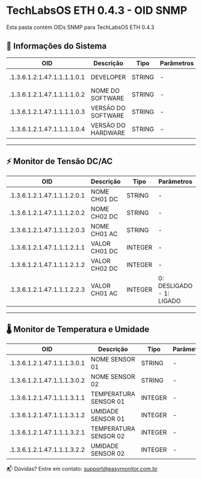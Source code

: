 # TechLabsOS ETH 0.4.3 - OID SNMP 

Esta pasta contém OIDs SNMP para TechLabsOS ETH 0.4.3

## 🧩 Informações do Sistema

| OID     | Descrição | Tipo | Parâmetros | Acesso
|-----------|-----------|-----------|-----------|-----------|
| .1.3.6.1.2.1.47.1.1.1.1.0.1 | DEVELOPER  | STRING | - | read-only |
| .1.3.6.1.2.1.47.1.1.1.1.0.2 | NOME DO SOFTWARE  | STRING | - | read-only |
| .1.3.6.1.2.1.47.1.1.1.1.0.3 | VERSÃO DO SOFTWARE  | STRING | - | read-only |
| .1.3.6.1.2.1.47.1.1.1.1.0.4 | VERSÃO DO HARDWARE  | STRING | - | read-only |

---

## ⚡ Monitor de Tensão DC/AC

| OID     | Descrição | Tipo | Parâmetros | Acesso
|-----------|-----------|-----------|-----------|-----------|
| .1.3.6.1.2.1.47.1.1.1.2.0.1 | NOME CH01 DC  | STRING | - | read-only |
| .1.3.6.1.2.1.47.1.1.1.2.0.2 | NOME CH02 DC  | STRING | - | read-only |
| .1.3.6.1.2.1.47.1.1.1.2.0.3 | NOME CH01 AC  | STRING | - | read-only | 
| .1.3.6.1.2.1.47.1.1.1.2.1.1 | VALOR CH01 DC  | INTEGER | - | read-only |
| .1.3.6.1.2.1.47.1.1.1.2.1.2 | VALOR CH02 DC  | INTEGER | - | read-only |
| .1.3.6.1.2.1.47.1.1.1.2.2.3 | VALOR CH01 AC  | INTEGER | 0: DESLIGADO - 1: LIGADO | read-only |

---

## 🌡️ Monitor de Temperatura e Umidade

| OID     | Descrição | Tipo | Parâmetros | Acesso
|-----------|-----------|-----------|-----------|-----------|
| .1.3.6.1.2.1.47.1.1.1.3.0.1 | NOME SENSOR 01  | STRING | - | read-only |
| .1.3.6.1.2.1.47.1.1.1.3.0.2 | NOME SENSOR 02  | STRING | - | read-only |
| .1.3.6.1.2.1.47.1.1.1.3.1.1 | TEMPERATURA SENSOR 01  | INTEGER | - | read-only | 
| .1.3.6.1.2.1.47.1.1.1.3.1.2 | UMIDADE SENSOR 01  | INTEGER | - | read-only |
| .1.3.6.1.2.1.47.1.1.1.3.2.1 | TEMPERATURA SENSOR 02  | INTEGER | - | read-only | 
| .1.3.6.1.2.1.47.1.1.1.3.2.2 | UMIDADE SENSOR 02  | INTEGER | - | read-only |

📬 Dúvidas? Entre em contato: [support@easymonitor.com.br](mailto:support@easymonitor.com.br)